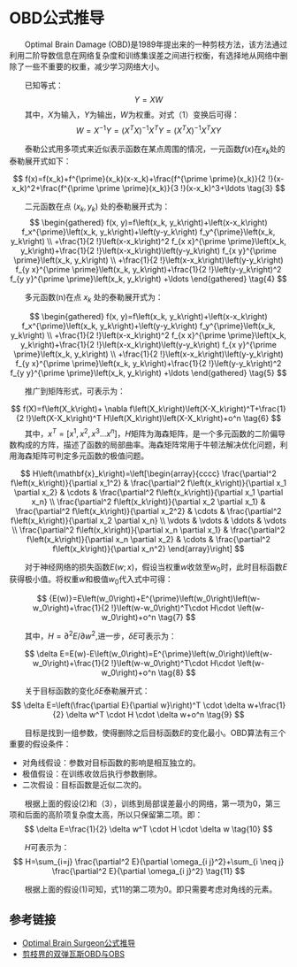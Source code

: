 # OBD公式推导

&emsp;&emsp;Optimal Brain Damage (OBD)是1989年提出来的一种剪枝方法，该方法通过利用二阶导数信息在网络复杂度和训练集误差之间进行权衡，有选择地从网络中删除了一些不重要的权重，减少学习网络大小。

&emsp;&emsp;已知等式：
$$
Y=XW \tag{1}
$$
&emsp;&emsp;其中，$X$为输入，$Y$为输出，$W$为权重。对式（1）变换后可得：
$$
W=X^{-1}Y=\left(X^T X\right)^{-1} X^T Y=\left(X^T X\right)^{-1} X^T X Y  \tag{2}
$$

&emsp;&emsp;泰勒公式用多项式来近似表示函数在某点周围的情况，一元函数$f(x)$在$x_k$处的泰勒展开式如下：

$$
f(x)=f(x_k)+f^{\prime}(x_k)(x-x_k)+\frac{f^{\prime \prime}(x_k)}{2 !}(x-x_k)^2+\frac{f^{\prime \prime \prime}(x_k)}{3 !}(x-x_k)^3+\ldots \tag{3}
$$

&emsp;&emsp;二元函数在点 $(x_k,y_k)$ 处的泰勒展开式为：
$$
\begin{gathered}
f(x, y)=f\left(x_k, y_k\right)+\left(x-x_k\right) f_x^{\prime}\left(x_k, y_k\right)+\left(y-y_k\right) f_y^{\prime}\left(x_k, y_k\right) \\
+\frac{1}{2 !}\left(x-x_k\right)^2 f_{x x}^{\prime \prime}\left(x_k, y_k\right)+\frac{1}{2 !}\left(x-x_k\right)\left(y-y_k\right) f_{x y}^{\prime \prime}\left(x_k, y_k\right) \\
+\frac{1}{2 !}\left(x-x_k\right)\left(y-y_k\right) f_{y x}^{\prime \prime}\left(x_k, y_k\right)+\frac{1}{2 !}\left(y-y_k\right)^2 f_{y y}^{\prime \prime}\left(x_k, y_k\right) +\ldots 
\end{gathered} \tag{4}
$$

&emsp;&emsp;多元函数(n)在点 $x_k$ 处的泰勒展开式为：

$$
\begin{gathered}
f(x, y)=f\left(x_k, y_k\right)+\left(x-x_k\right) f_x^{\prime}\left(x_k, y_k\right)+\left(y-y_k\right) f_y^{\prime}\left(x_k, y_k\right) \\
+\frac{1}{2 !}\left(x-x_k\right)^2 f_{x x}^{\prime \prime}\left(x_k, y_k\right)+\frac{1}{2 !}\left(x-x_k\right)\left(y-y_k\right) f_{x y}^{\prime \prime}\left(x_k, y_k\right) \\
+\frac{1}{2 !}\left(x-x_k\right)\left(y-y_k\right) f_{y x}^{\prime \prime}\left(x_k, y_k\right)+\frac{1}{2 !}\left(y-y_k\right)^2 f_{y y}^{\prime \prime}\left(x_k, y_k\right) +\ldots
\end{gathered} \tag{5}
$$

&emsp;&emsp;推广到矩阵形式，可表示为：

$$
f(X)=f\left(X_k\right)+ \nabla f\left(X_k\right)\left(X-X_k\right)^T+\frac{1}{2 !}\left(X-X_k\right)^T H\left(X_k\right)\left(X-X_k\right)+o^n \tag{6}
$$
&emsp;&emsp;其中，$x^T=[x^1, x^2, x^3 ... x^n]$，$H$矩阵为海森矩阵，是一个多元函数的二阶偏导数构成的方阵，描述了函数的局部曲率。海森矩阵常用于牛顿法解决优化问题，利用海森矩阵可判定多元函数的极值问题。

$$
H\left(\mathbf{x}_k\right)=\left[\begin{array}{cccc}
\frac{\partial^2 f\left(x_k\right)}{\partial x_1^2} & \frac{\partial^2 f\left(x_k\right)}{\partial x_1 \partial x_2} & \cdots & \frac{\partial^2 f\left(x_k\right)}{\partial x_1 \partial x_n} \\
\frac{\partial^2 f\left(x_k\right)}{\partial x_2 \partial x_1} & \frac{\partial^2 f\left(x_k\right)}{\partial x_2^2} & \cdots & \frac{\partial^2 f\left(x_k\right)}{\partial x_2 \partial x_n} \\
\vdots & \vdots & \ddots & \vdots \\
\frac{\partial^2 f\left(x_k\right)}{\partial x_n \partial x_1} & \frac{\partial^2 f\left(x_k\right)}{\partial x_n \partial x_2} & \cdots & \frac{\partial^2 f\left(x_k\right)}{\partial x_n^2}
\end{array}\right] 
$$

&emsp;&emsp;对于神经网络的损失函数$E(w;x)$，假设当权重$w$收敛至$w_0$时，此时目标函数$E$获得极小值。将权重$w$和极值$w_0$代入式中可得：

$$
{E(w)}=E\left(w_0\right)+E^{\prime}\left(w_0\right)\left(w-w_0\right)+\frac{1}{2 !}\left(w-w_0\right)^T\cdot H\cdot \left(w-w_0\right)+o^n \tag{7}
$$

&emsp;&emsp;其中，$H=\partial^2 E / \partial w^2$,进一步，$\delta E$可表示为：

$$
\delta E=E(w)-E\left(w_0\right)=E^{\prime}\left(w_0\right)\left(w-w_0\right)+\frac{1}{2 !}\left(w-w_0\right)^T\cdot H\cdot \left(w-w_0\right)+o^n \tag{8}
$$


&emsp;&emsp;关于目标函数的变化$\delta E$泰勒展开式：
$$
\delta E=\left(\frac{\partial E}{\partial w}\right)^T \cdot \delta w+\frac{1}{2} \delta w^T \cdot H \cdot \delta w+o^n \tag{9}
$$


&emsp;&emsp;目标是找到一组参数，使得删除之后目标函数$E$的变化最小。OBD算法有三个重要的假设条件：
- 对角线假设：参数对目标函数的影响是相互独立的。
- 极值假设：在训练收敛后执行参数删除。
- 二次假设：目标函数是近似二次的。

&emsp;&emsp;根据上面的假设(2)和（3），训练到局部误差最小的网络，第一项为0，第三项和后面的高阶项复杂度太高，所以只保留第二项。即：
$$
\delta E=\frac{1}{2} \delta w^T \cdot H \cdot \delta w \tag{10}
$$

&emsp;&emsp;$H$可表示为：
$$
H=\sum_{i=j} \frac{\partial^2 E}{\partial \omega_{i j}^2}+\sum_{i \neq j} \frac{\partial^2 E}{\partial \omega_{i j}^2} \tag{11}
$$

&emsp;&emsp;根据上面的假设(1)可知，式11的第二项为0。即只需要考虑对角线的元素。

## 参考链接

- [Optimal Brain Surgeon公式推导](https://zhuanlan.zhihu.com/p/656316235)
- [剪枝界的双弹瓦斯OBD与OBS](https://zhuanlan.zhihu.com/p/680853298)